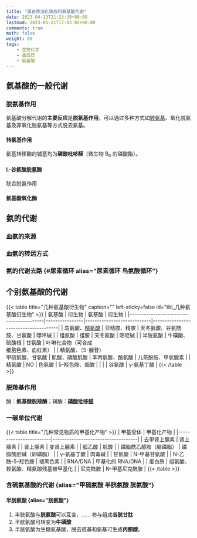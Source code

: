 ```yaml
---
title: "蛋白质消化吸收和氨基酸代谢"
date: 2023-04-13T21:23:39+08:00
lastmod: 2023-05-21T17:03:02+08:00
comments: true
math: false
weight: 80
tags:
    - 生物化学
    - 蛋白质
    - 氨基酸
---
```


<!--more-->

## 氨基酸的一般代谢

### 脱氨基作用

氨基酸分解代谢的**主要反应**是**脱氨基作用**，可以通过多种方式如[转氨基](#转氨基作用)、氧化脱氨基及非氧化脱氨基等方式脱去氨基。

#### 转氨基作用

氨基转移酶的辅基均为**磷酸吡哆醛**（微生物 B<sub>6</sub> 的磷酸酯）。

#### L-谷氨酸脱氢酶

联合脱氨作用

#### 氨基酸氧化酶

## 氨的代谢

### 血氨的来源

### 血氨的转运方式

### 氨的代谢去路 {#尿素循环 alias="尿素循环 鸟氨酸循环"}

## 个别氨基酸的代谢

{{< table title="几种氨基酸衍生物" caption="" left-sticky=false id="tbl_几种氨基酸衍生物" >}}
| 氨基酸                                  | 衍生物         | 氨基酸                     | 衍生物                               |
|-----------------------------------------|----------------|----------------------------|--------------------------------------|
| 鸟氨酸、[精氨酸](#尿素循环)             | 亚精胺、精胺   | 天冬氨酸、谷氨酰胺、甘氨酸 | 嘌呤碱                               |
| 组氨酸                                  | 组胺           | 天冬氨酸                   | 嘧啶碱                               |
| 半胱氨酸                                | 牛磺酸、硫酸根 | 甘氨酸                     | 卟啉化合物（可合成<br/>细胞色素、血红素） |
| 精氨酸、（S-腺苷）<br/>甲硫氨酸、甘氨酸 | 肌酸、磷酸肌酸 | 苯丙氨酸、酪氨酸           | 儿茶酚胺、甲状腺素                   |
| 精氨酸                                  | NO             | 色氨酸                     | 5-羟色胺、烟酸                       |
|                                         |                | 谷氨酸                     | γ-氨基丁酸                           |
{{< /table >}}

### 脱羧基作用

酶：**氨基酸脱羧酶**；辅酶：[**磷酸吡哆醛**](#转氨基作用)

### 一碳单位代谢

{{< table title="几种常见物质的甲基化产物" >}}
| 甲基受体               | 甲基化产物                         |
|------------------------|------------------------------------|
| 去甲肾上腺素           | 肾上腺素                           |
| 肾上腺素               | 变肾上腺素                         |
| 胍乙酸                 | 肌酸                               |
| 磷脂酰乙醇胺（脑磷脂） | 磷脂酰胆碱（卵磷脂）               |
| γ-氨基丁酸             | 肉毒碱                             |
| 甘氨酸                 | N-甲基甘氨酸                       |
| N-乙酰-5-羟色胺        | 褪黑色素                           |
| RNA/DNA                | 甲基化的 RNA/DNA                   |
| 蛋白质                 | 组氨酸、赖氨酸、精氨酸残基被甲基化 |
| 尼克酰胺               | N-甲基尼克酰胺                     |
{{< /table >}}

### 含硫氨基酸的代谢 {alias="甲硫氨酸 半胱氨酸 胱氨酸"}

#### 半胱氨酸 {alias="胱氨酸"}

1. 半胱氨酸与**胱氨酸**可以互变，…… 参与组成**谷胱甘肽**
2. 半胱氨酸可转变为**牛磺酸**
3. 半胱氨酸为生糖氨基酸，脱去巯基和氨基可生成**丙酮酸**。


